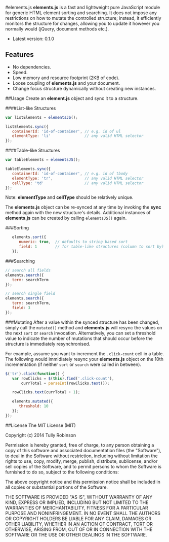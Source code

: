 #elements.js
**elements.js** is a fast and lightweight pure JavaScript module for generic HTML element sorting and searching. It does not impose any restrictions on how to mutate the controlled structure; instead, it efficiently monitors the structure for changes, allowing you to update it however you normally would (jQuery, document methods etc.).

* Latest version: 0.1.0

## Features
* No dependencies.
* Speed.
* Low memory and resource footprint (2KB of code).
* Loose coupling of **elements.js** and your document.
* Change focus structure dynamically without creating new instances.

##Usage
Create an **element.js** object and sync it to a structure.

####List-like Structures
```javascript
var listElements = elementsJS();

listElements.sync({
   containerId: 'id-of-container', // e.g. id of ul
   elementType: 'li'               // any valid HTML selector
});
```

####Table-like Structures
```javascript
var tableElements = elementsJS();

tableElements.sync({
   containerId: 'id-of-container', // e.g. id of tbody
   elementType: 'tr',              // any valid HTML selector
   cellType: 'td'                  // any valid HTML selector
});
```
Note: **elementType** and **cellType** should be relatively unique.

The **elements.js** object can be re-synced at any time by invoking the **sync** method again with the new structure's details. Additional instances of **elements.js** can be created by calling `elementsJS()` again.

###Sorting
```javascript
   elements.sort({
      numeric: true,  // defaults to string based sort
      field: 1        // for table-like structures (column to sort by)
   });
```

###Searching

```javascript
// search all fields
elements.search({
   term: searchTerm
});

// search single field
elements.search({
   term: searchTerm,
   field: 3
});
```

###Mutating
After a value within the synced structure has been changed, simply call the `mutated()` method and **elements.js** will resync the values on the next `sort` or `search` invocation. Alternatively, you can set a threshold value to indicate the number of mutations that should occur before the structure is immediately resynchronised.

For example, assume you want to increment the `.click-count` cell in a table. The following would immidiately resync your **elements.js** object on the 10th incrementation (if neither `sort` or `search` were called in between).

```javascript
$('tr').click(function() {
   var rowClicks = $(this).find('.click-count'),
       currTotal = parseInt(rowClicks.text());

   rowClicks.text(currTotal + 1);

   elements.mutated({
      threshold: 10
   });
});
```

##License
The MIT License (MIT)

Copyright (c) 2014 Tully Robinson

Permission is hereby granted, free of charge, to any person obtaining a copy
of this software and associated documentation files (the "Software"), to deal
in the Software without restriction, including without limitation the rights
to use, copy, modify, merge, publish, distribute, sublicense, and/or sell
copies of the Software, and to permit persons to whom the Software is
furnished to do so, subject to the following conditions:

The above copyright notice and this permission notice shall be included in all
copies or substantial portions of the Software.

THE SOFTWARE IS PROVIDED "AS IS", WITHOUT WARRANTY OF ANY KIND, EXPRESS OR
IMPLIED, INCLUDING BUT NOT LIMITED TO THE WARRANTIES OF MERCHANTABILITY,
FITNESS FOR A PARTICULAR PURPOSE AND NONINFRINGEMENT. IN NO EVENT SHALL THE
AUTHORS OR COPYRIGHT HOLDERS BE LIABLE FOR ANY CLAIM, DAMAGES OR OTHER
LIABILITY, WHETHER IN AN ACTION OF CONTRACT, TORT OR OTHERWISE, ARISING FROM,
OUT OF OR IN CONNECTION WITH THE SOFTWARE OR THE USE OR OTHER DEALINGS IN THE
SOFTWARE.

